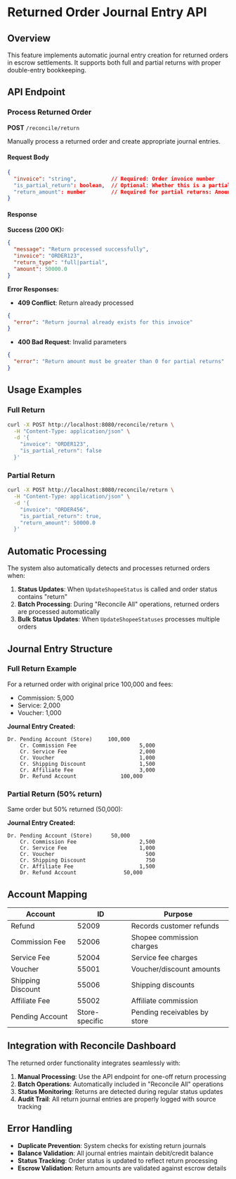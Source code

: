 # Returned Order Journal Entry API

## Overview

This feature implements automatic journal entry creation for returned orders in escrow settlements. It supports both full and partial returns with proper double-entry bookkeeping.

## API Endpoint

### Process Returned Order

**POST** `/reconcile/return`

Manually process a returned order and create appropriate journal entries.

#### Request Body

```json
{
  "invoice": "string",           // Required: Order invoice number
  "is_partial_return": boolean,  // Optional: Whether this is a partial return (default: false)
  "return_amount": number        // Required for partial returns: Amount being returned
}
```

#### Response

**Success (200 OK):**
```json
{
  "message": "Return processed successfully",
  "invoice": "ORDER123",
  "return_type": "full|partial",
  "amount": 50000.0
}
```

**Error Responses:**

- **409 Conflict**: Return already processed
```json
{
  "error": "Return journal already exists for this invoice"
}
```

- **400 Bad Request**: Invalid parameters
```json
{
  "error": "Return amount must be greater than 0 for partial returns"
}
```

## Usage Examples

### Full Return

```bash
curl -X POST http://localhost:8080/reconcile/return \
  -H "Content-Type: application/json" \
  -d '{
    "invoice": "ORDER123",
    "is_partial_return": false
  }'
```

### Partial Return

```bash
curl -X POST http://localhost:8080/reconcile/return \
  -H "Content-Type: application/json" \
  -d '{
    "invoice": "ORDER456", 
    "is_partial_return": true,
    "return_amount": 50000.0
  }'
```

## Automatic Processing

The system also automatically detects and processes returned orders when:

1. **Status Updates**: When `UpdateShopeeStatus` is called and order status contains "return"
2. **Batch Processing**: During "Reconcile All" operations, returned orders are processed automatically
3. **Bulk Status Updates**: When `UpdateShopeeStatuses` processes multiple orders

## Journal Entry Structure

### Full Return Example

For a returned order with original price 100,000 and fees:
- Commission: 5,000
- Service: 2,000  
- Voucher: 1,000

**Journal Entry Created:**
```
Dr. Pending Account (Store)     100,000
    Cr. Commission Fee                    5,000
    Cr. Service Fee                       2,000
    Cr. Voucher                           1,000
    Cr. Shipping Discount                 1,500
    Cr. Affiliate Fee                     3,000
    Dr. Refund Account              100,000
```

### Partial Return (50% return)

Same order but 50% returned (50,000):

**Journal Entry Created:**
```
Dr. Pending Account (Store)      50,000
    Cr. Commission Fee                    2,500
    Cr. Service Fee                       1,000
    Cr. Voucher                             500
    Cr. Shipping Discount                   750
    Cr. Affiliate Fee                     1,500
    Dr. Refund Account               50,000
```

## Account Mapping

| Account | ID | Purpose |
|---------|----|---------| 
| Refund | 52009 | Records customer refunds |
| Commission Fee | 52006 | Shopee commission charges |
| Service Fee | 52004 | Service fee charges |
| Voucher | 55001 | Voucher/discount amounts |
| Shipping Discount | 55006 | Shipping discounts |
| Affiliate Fee | 55002 | Affiliate commission |
| Pending Account | Store-specific | Pending receivables by store |

## Integration with Reconcile Dashboard

The returned order functionality integrates seamlessly with:

1. **Manual Processing**: Use the API endpoint for one-off return processing
2. **Batch Operations**: Automatically included in "Reconcile All" operations  
3. **Status Monitoring**: Returns are detected during regular status updates
4. **Audit Trail**: All return journal entries are properly logged with source tracking

## Error Handling

- **Duplicate Prevention**: System checks for existing return journals
- **Balance Validation**: All journal entries maintain debit/credit balance
- **Status Tracking**: Order status is updated to reflect return processing
- **Escrow Validation**: Return amounts are validated against escrow details